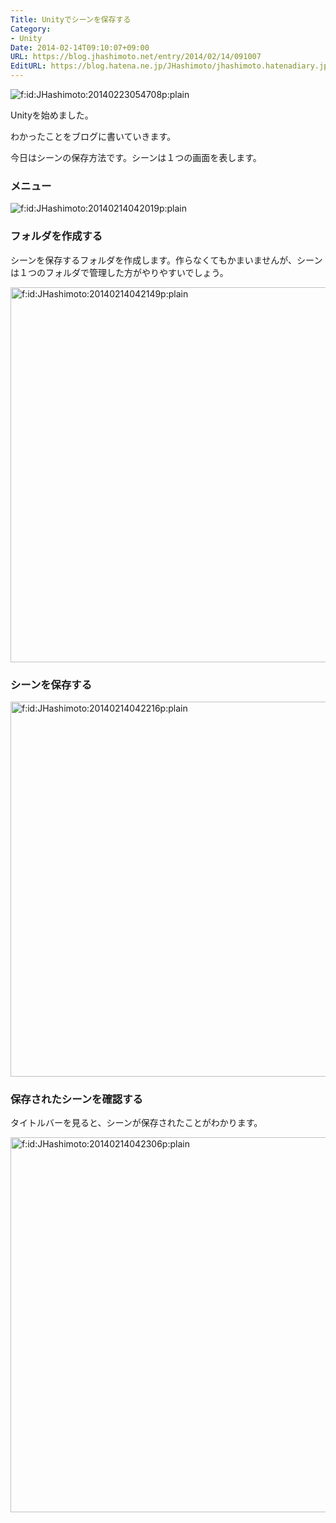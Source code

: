 ```yaml
---
Title: Unityでシーンを保存する
Category:
- Unity
Date: 2014-02-14T09:10:07+09:00
URL: https://blog.jhashimoto.net/entry/2014/02/14/091007
EditURL: https://blog.hatena.ne.jp/JHashimoto/jhashimoto.hatenadiary.jp/atom/entry/12921228815718346153
---
```


<p><span><img title="f:id:JHashimoto:20140223054708p:plain" src="http://cdn-ak.f.st-hatena.com/images/fotolife/J/JHashimoto/20140223/20140223054708.png" alt="f:id:JHashimoto:20140223054708p:plain" /></span></p>
<p>Unityを始めました。</p>
<p>わかったことをブログに書いていきます。</p>
<p>今日はシーンの保存方法です。シーンは１つの画面を表します。</p>
<h3>メニュー</h3>
<p><span><img class="hatena-fotolife" title="f:id:JHashimoto:20140214042019p:plain" src="http://cdn-ak.f.st-hatena.com/images/fotolife/J/JHashimoto/20140214/20140214042019.png" alt="f:id:JHashimoto:20140214042019p:plain" /></span></p>
<h3>フォルダを作成する</h3>
<p>シーンを保存するフォルダを作成します。作らなくてもかまいませんが、シーンは１つのフォルダで管理した方がやりやすいでしょう。</p>
<p><span data-mce-mark="1"><img class="hatena-fotolife" title="f:id:JHashimoto:20140214042149p:plain" src="http://cdn-ak.f.st-hatena.com/images/fotolife/J/JHashimoto/20140214/20140214042149.png" alt="f:id:JHashimoto:20140214042149p:plain" width="600px" /></span></p>
<h3>シーンを保存する</h3>
<p><span><img class="hatena-fotolife" title="f:id:JHashimoto:20140214042216p:plain" src="http://cdn-ak.f.st-hatena.com/images/fotolife/J/JHashimoto/20140214/20140214042216.png" alt="f:id:JHashimoto:20140214042216p:plain" width="600px" /></span></p>
<h3>保存されたシーンを確認する</h3>
<p>タイトルバーを見ると、シーンが保存されたことがわかります。</p>
<p><span><img class="hatena-fotolife" title="f:id:JHashimoto:20140214042306p:plain" src="http://cdn-ak.f.st-hatena.com/images/fotolife/J/JHashimoto/20140214/20140214042306.png" alt="f:id:JHashimoto:20140214042306p:plain" width="600px" /></span></p>
